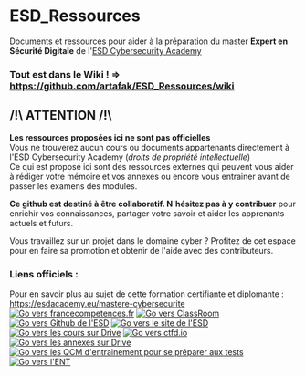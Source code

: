 # ESD_Ressources
Documents et ressources pour aider à la préparation du master **Expert en Sécurité Digitale** de l'[ESD Cybersecurity Academy](https://esdacademy.eu)  
### Tout est dans le Wiki ! => https://github.com/artafak/ESD_Ressources/wiki

## /!\ ATTENTION /!\
**Les ressources proposées ici ne sont pas officielles**  
Vous ne trouverez aucun cours ou documents appartenants directement à l'ESD Cybersecurity Academy (_droits de propriété intellectuelle_)  
Ce qui est proposé ici sont des ressources externes qui peuvent vous aider à rédiger votre mémoire et vos annexes ou encore vous entrainer avant de passer les examens des modules. 

**Ce github est destiné à être collaboratif. N'hésitez pas à y contribuer** pour enrichir vos connaissances, partager votre savoir et aider les apprenants actuels et futurs.  

Vous travaillez sur un projet dans le domaine cyber ? Profitez de cet espace pour en faire sa promotion et obtenir de l'aide avec des contributeurs.  


### Liens officiels :
Pour en savoir plus au sujet de cette formation certifiante et diplomante : https://esdacademy.eu/mastere-cybersecurite        
[![Go vers francecompetences.fr](https://i.ibb.co/GC5GPSV/01-rncp.png)](https://www.francecompetences.fr/recherche/rncp/36399/)  [![Go vers ClassRoom](https://i.ibb.co/thpJK4F/02-classroom.png)](https://classroom.google.com/u/1/h)   [![Go vers Github de l'ESD](https://i.ibb.co/G9xB5zv/03-gitesd.png)](https://github.com/ESD-academy)   [![Go vers le site de l'ESD](https://i.ibb.co/XxD3hJt/04-siteesd.png)](https://esdacademy.eu/)    [![Go vers les cours sur Drive](https://i.ibb.co/K9hk2Dc/05-cours2.png)](https://drive.google.com/drive/folders/1cr5jh7u5K2mfQHZEhIug_KA5ptHZR74V?usp=drive_link)   [![Go vers ctfd.io](https://i.ibb.co/ZH0CYcn/06-ctfesd.png)](https://esd.ctfd.io/)     [![Go vers les annexes sur Drive](https://i.ibb.co/Gd7HRVZ/07-annexes.png)](https://drive.google.com/drive/folders/1j2bD0UXiocaFXUFdHvSxu3YecQcli7P7?usp=drive_link)      [![Go vers les QCM d'entrainement pour se préparer aux tests](https://i.ibb.co/Qc8pHmx/08-qcm.png)](https://github.com/artafak/ESD_Ressources/wiki/QCM-Entrainement)       [![Go vers l'ENT](https://i.ibb.co/WDJMwmj/09-2.png)](https://ent.esdacademy.eu/)    






